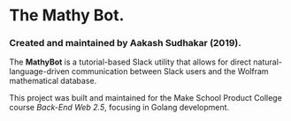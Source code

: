 # The Mathy Bot.

### Created and maintained by Aakash Sudhakar (2019).

The **MathyBot** is a tutorial-based Slack utility that allows for direct natural-language-driven communication between Slack users and the Wolfram mathematical database. 

This project was built and maintained for the Make School Product College course *Back-End Web 2.5*, focusing in Golang development. 
